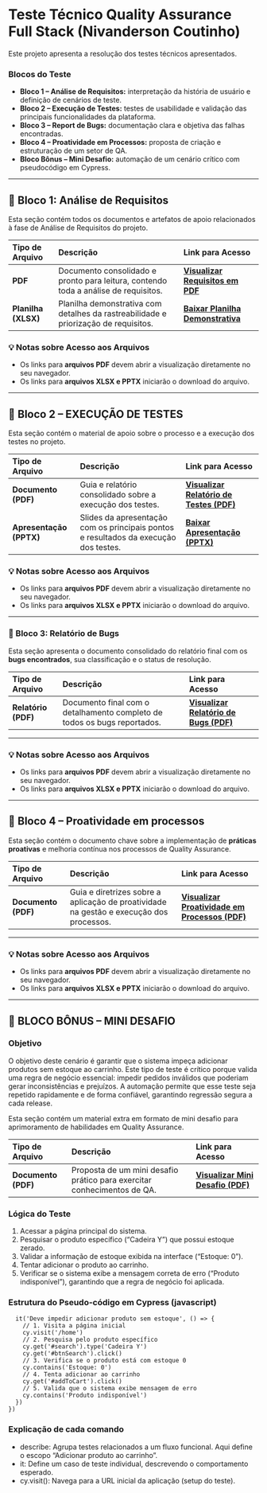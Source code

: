 # Teste Técnico Quality Assurance Full Stack (Nivanderson Coutinho)

Este projeto apresenta a resolução dos testes técnicos apresentados.

### Blocos do Teste
- **Bloco 1 – Análise de Requisitos:** interpretação da história de usuário e definição de cenários de teste.  
- **Bloco 2 – Execução de Testes:** testes de usabilidade e validação das principais funcionalidades da plataforma.  
- **Bloco 3 – Report de Bugs:** documentação clara e objetiva das falhas encontradas.  
- **Bloco 4 – Proatividade em Processos:** proposta de criação e estruturação de um setor de QA.  
- **Bloco Bônus – Mini Desafio:** automação de um cenário crítico com pseudocódigo em Cypress.  

---

## 📂 Bloco 1: Análise de Requisitos

Esta seção contém todos os documentos e artefatos de apoio relacionados à fase de Análise de Requisitos do projeto.

| Tipo de Arquivo | Descrição | Link para Acesso |
| :--- | :--- | :--- |
| **PDF** | Documento consolidado e pronto para leitura, contendo toda a análise de requisitos. | **[Visualizar Requisitos em PDF](./bloco-1/BLOCO%201%20–%20ANÁLISE%20DE%20REQUISITOS.pdf)** |
| **Planilha (XLSX)** | Planilha demonstrativa com detalhes da rastreabilidade e priorização de requisitos. | **[Baixar Planilha Demonstrativa](./bloco-1/BLOCO%201%20–%20ANÁLISE%20DE%20REQUISITOS%20(Planilha%20demonstrativa).xlsx)** |

### 💡 Notas sobre Acesso aos Arquivos

* Os links para **arquivos PDF** devem abrir a visualização diretamente no seu navegador.
* Os links para **arquivos XLSX e PPTX** iniciarão o download do arquivo.

---

## 📂 Bloco 2 – EXECUÇÃO DE TESTES

Esta seção contém o material de apoio sobre o processo e a execução dos testes no projeto.

| Tipo de Arquivo | Descrição | Link para Acesso |
| :--- | :--- | :--- |
| **Documento (PDF)** | Guia e relatório consolidado sobre a execução dos testes. | **[Visualizar Relatório de Testes (PDF)](./bloco-2/BLOCO%202%20–%20EXECUÇÃO%20DE%20TESTES.pdf)** |
| **Apresentação (PPTX)** | Slides da apresentação com os principais pontos e resultados da execução dos testes. | **[Baixar Apresentação (PPTX)](./bloco-2/BLOCO%202%20–%20EXECUÇÃO%20DE%20TESTES.pptx)** |

### 💡 Notas sobre Acesso aos Arquivos

* Os links para **arquivos PDF** devem abrir a visualização diretamente no seu navegador.
* Os links para **arquivos XLSX e PPTX** iniciarão o download do arquivo.

---

### 📂 Bloco 3: Relatório de Bugs

Esta seção apresenta o documento consolidado do relatório final com os **bugs encontrados**, sua classificação e o status de resolução.

| Tipo de Arquivo | Descrição | Link para Acesso |
| :--- | :--- | :--- |
| **Relatório (PDF)** | Documento final com o detalhamento completo de todos os bugs reportados. | **[Visualizar Relatório de Bugs (PDF)](./bloco-3/Bloco%203%20–%20Report%20de%20Bugs.pdf)** |

---

### 💡 Notas sobre Acesso aos Arquivos

* Os links para **arquivos PDF** devem abrir a visualização diretamente no seu navegador.
* Os links para **arquivos XLSX e PPTX** iniciarão o download do arquivo.

---

## 📂 Bloco 4 – Proatividade em processos

Esta seção contém o documento chave sobre a implementação de **práticas proativas** e melhoria contínua nos processos de Quality Assurance.

| Tipo de Arquivo | Descrição | Link para Acesso |
| :--- | :--- | :--- |
| **Documento (PDF)** | Guia e diretrizes sobre a aplicação de proatividade na gestão e execução dos processos. | **[Visualizar Proatividade em Processos (PDF)](./bloco-4/BLOCO%204%20–%20PROATIVIDADE%20EM%20PROCESSOS.pdf)** |

---

### 💡 Notas sobre Acesso aos Arquivos

* Os links para **arquivos PDF** devem abrir a visualização diretamente no seu navegador.
* Os links para **arquivos XLSX e PPTX** iniciarão o download do arquivo.


---

## 📂 BLOCO BÔNUS – MINI DESAFIO
### Objetivo
O objetivo deste cenário é garantir que o sistema impeça adicionar produtos sem estoque ao carrinho. Este tipo de teste é crítico porque valida uma regra de negócio essencial: impedir pedidos inválidos que poderiam gerar inconsistências e prejuízos. A automação permite que esse teste seja repetido rapidamente e de forma confiável, garantindo regressão segura a cada release.

Esta seção contém um material extra em formato de mini desafio para aprimoramento de habilidades em Quality Assurance.

| Tipo de Arquivo | Descrição | Link para Acesso |
| :--- | :--- | :--- |
| **Documento (PDF)** | Proposta de um mini desafio prático para exercitar conhecimentos de QA. | **[Visualizar Mini Desafio (PDF)](./bloco-bonus/Bloco%20bônus%20-%20Mini%20desafio.pdf)** |

### Lógica do Teste

1.	Acessar a página principal do sistema.
2.	Pesquisar o produto específico (“Cadeira Y”) que possui estoque zerado.
3.	Validar a informação de estoque exibida na interface (“Estoque: 0”).
4.	Tentar adicionar o produto ao carrinho.
5.	Verificar se o sistema exibe a mensagem correta de erro (“Produto indisponível”), garantindo que a regra de negócio foi aplicada.


### Estrutura do Pseudo-código em Cypress (javascript)

``` describe('Adicionar produto ao carrinho', () => {
  it('Deve impedir adicionar produto sem estoque', () => {
    // 1. Visita a página inicial
    cy.visit('/home')
    // 2. Pesquisa pelo produto específico
    cy.get('#search').type('Cadeira Y')
    cy.get('#btnSearch').click()
    // 3. Verifica se o produto está com estoque 0
    cy.contains('Estoque: 0')
    // 4. Tenta adicionar ao carrinho
    cy.get('#addToCart').click()
    // 5. Valida que o sistema exibe mensagem de erro
    cy.contains('Produto indisponível')
  })
})
```
### Explicação de cada comando
 - describe: Agrupa testes relacionados a um fluxo funcional. Aqui define o escopo “Adicionar produto ao carrinho”.
 - it: Define um caso de teste individual, descrevendo o comportamento esperado.
 - cy.visit(): Navega para a URL inicial da aplicação (setup do teste).
